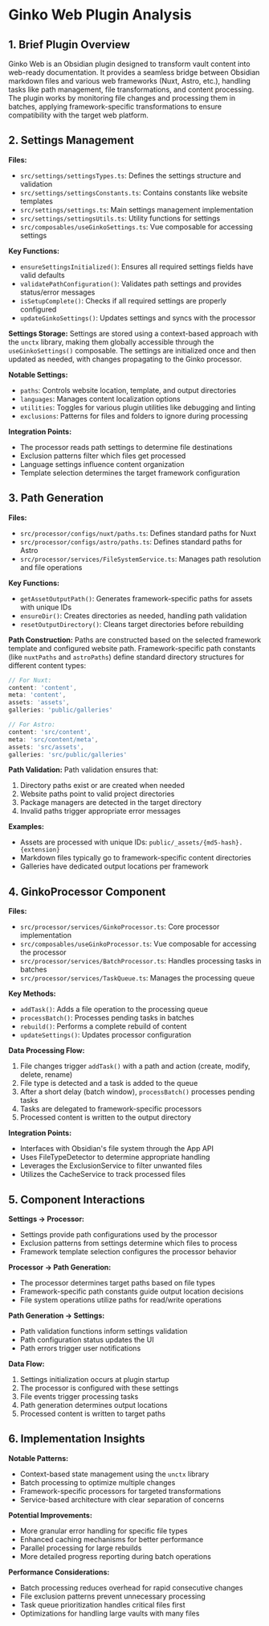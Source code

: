 # Ginko Web Plugin Analysis

## 1. Brief Plugin Overview

Ginko Web is an Obsidian plugin designed to transform vault content into web-ready documentation. It provides a seamless bridge between Obsidian markdown files and various web frameworks (Nuxt, Astro, etc.), handling tasks like path management, file transformations, and content processing. The plugin works by monitoring file changes and processing them in batches, applying framework-specific transformations to ensure compatibility with the target web platform.

## 2. Settings Management

**Files:**
- `src/settings/settingsTypes.ts`: Defines the settings structure and validation
- `src/settings/settingsConstants.ts`: Contains constants like website templates
- `src/settings/settings.ts`: Main settings management implementation
- `src/settings/settingsUtils.ts`: Utility functions for settings
- `src/composables/useGinkoSettings.ts`: Vue composable for accessing settings

**Key Functions:**
- `ensureSettingsInitialized()`: Ensures all required settings fields have valid defaults
- `validatePathConfiguration()`: Validates path settings and provides status/error messages
- `isSetupComplete()`: Checks if all required settings are properly configured
- `updateGinkoSettings()`: Updates settings and syncs with the processor

**Settings Storage:**
Settings are stored using a context-based approach with the `unctx` library, making them globally accessible through the `useGinkoSettings()` composable. The settings are initialized once and then updated as needed, with changes propagating to the Ginko processor.

**Notable Settings:**
- `paths`: Controls website location, template, and output directories
- `languages`: Manages content localization options
- `utilities`: Toggles for various plugin utilities like debugging and linting
- `exclusions`: Patterns for files and folders to ignore during processing

**Integration Points:**
- The processor reads path settings to determine file destinations
- Exclusion patterns filter which files get processed
- Language settings influence content organization
- Template selection determines the target framework configuration

## 3. Path Generation

**Files:**
- `src/processor/configs/nuxt/paths.ts`: Defines standard paths for Nuxt
- `src/processor/configs/astro/paths.ts`: Defines standard paths for Astro
- `src/processor/services/FileSystemService.ts`: Manages path resolution and file operations

**Key Functions:**
- `getAssetOutputPath()`: Generates framework-specific paths for assets with unique IDs
- `ensureDir()`: Creates directories as needed, handling path validation
- `resetOutputDirectory()`: Cleans target directories before rebuilding

**Path Construction:**
Paths are constructed based on the selected framework template and configured website path. Framework-specific path constants (like `nuxtPaths` and `astroPaths`) define standard directory structures for different content types:
```typescript
// For Nuxt:
content: 'content',
meta: 'content',
assets: 'assets',
galleries: 'public/galleries'

// For Astro:
content: 'src/content',
meta: 'src/content/meta',
assets: 'src/assets',
galleries: 'src/public/galleries'
```

**Path Validation:**
Path validation ensures that:
1. Directory paths exist or are created when needed
2. Website paths point to valid project directories
3. Package managers are detected in the target directory
4. Invalid paths trigger appropriate error messages

**Examples:**
- Assets are processed with unique IDs: `public/_assets/{md5-hash}.{extension}`
- Markdown files typically go to framework-specific content directories
- Galleries have dedicated output locations per framework

## 4. GinkoProcessor Component

**Files:**
- `src/processor/services/GinkoProcessor.ts`: Core processor implementation
- `src/composables/useGinkoProcessor.ts`: Vue composable for accessing the processor
- `src/processor/services/BatchProcessor.ts`: Handles processing tasks in batches
- `src/processor/services/TaskQueue.ts`: Manages the processing queue

**Key Methods:**
- `addTask()`: Adds a file operation to the processing queue
- `processBatch()`: Processes pending tasks in batches
- `rebuild()`: Performs a complete rebuild of content
- `updateSettings()`: Updates processor configuration

**Data Processing Flow:**
1. File changes trigger `addTask()` with a path and action (create, modify, delete, rename)
2. File type is detected and a task is added to the queue
3. After a short delay (batch window), `processBatch()` processes pending tasks
4. Tasks are delegated to framework-specific processors
5. Processed content is written to the output directory

**Integration Points:**
- Interfaces with Obsidian's file system through the App API
- Uses FileTypeDetector to determine appropriate handling
- Leverages the ExclusionService to filter unwanted files
- Utilizes the CacheService to track processed files

## 5. Component Interactions

**Settings → Processor:**
- Settings provide path configurations used by the processor
- Exclusion patterns from settings determine which files to process
- Framework template selection configures the processor behavior

**Processor → Path Generation:**
- The processor determines target paths based on file types
- Framework-specific path constants guide output location decisions
- File system operations utilize paths for read/write operations

**Path Generation → Settings:**
- Path validation functions inform settings validation
- Path configuration status updates the UI
- Path errors trigger user notifications

**Data Flow:**
1. Settings initialization occurs at plugin startup
2. The processor is configured with these settings
3. File events trigger processing tasks
4. Path generation determines output locations
5. Processed content is written to target paths

## 6. Implementation Insights

**Notable Patterns:**
- Context-based state management using the `unctx` library
- Batch processing to optimize multiple changes
- Framework-specific processors for targeted transformations
- Service-based architecture with clear separation of concerns

**Potential Improvements:**
- More granular error handling for specific file types
- Enhanced caching mechanisms for better performance
- Parallel processing for large rebuilds
- More detailed progress reporting during batch operations

**Performance Considerations:**
- Batch processing reduces overhead for rapid consecutive changes
- File exclusion patterns prevent unnecessary processing
- Task queue prioritization handles critical files first
- Optimizations for handling large vaults with many files